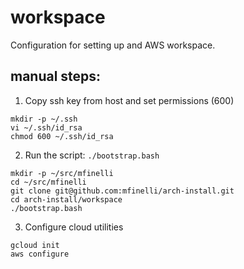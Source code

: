 # workspace

Configuration for setting up and AWS workspace.

## manual steps:

1. Copy ssh key from host and set permissions (600)

```shell
mkdir -p ~/.ssh
vi ~/.ssh/id_rsa
chmod 600 ~/.ssh/id_rsa
```

2. Run the script: `./bootstrap.bash`

```shell
mkdir -p ~/src/mfinelli
cd ~/src/mfinelli
git clone git@github.com:mfinelli/arch-install.git
cd arch-install/workspace
./bootstrap.bash
```

3. Configure cloud utilities

```shell
gcloud init
aws configure
```
